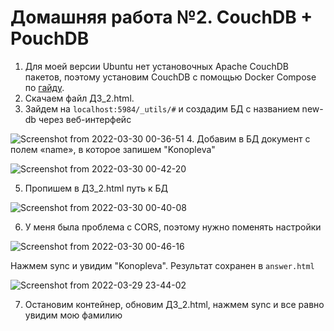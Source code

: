 # Домашняя работа №2. CouchDB + PouchDB

1. Для моей версии Ubuntu нет установочных Apache CouchDB пакетов, поэтому установим CouchDB с помощью Docker Compose по [гайду](https://medevel.com/tutorial-install-couchdb-with-docker/).
2. Скачаем файл ДЗ_2.html.
3. Зайдем на `localhost:5984/_utils/#` и создадим БД с названием new-db через веб-интерфейс

![Screenshot from 2022-03-30 00-36-51](https://user-images.githubusercontent.com/60742399/160711538-4003704f-366b-4315-b25c-aacde788ec01.png)
4. Добавим в БД документ с полем «name», в которое запишем "Konopleva"

![Screenshot from 2022-03-30 00-42-20](https://user-images.githubusercontent.com/60742399/160712207-4435dcf5-7ba1-4531-b443-15db7925d122.png)

5. Пропишем в ДЗ_2.html путь к БД 

![Screenshot from 2022-03-30 00-40-08](https://user-images.githubusercontent.com/60742399/160712011-eb2cb88c-c3b5-4710-82ef-99781950460d.png)

6. У меня была проблема с CORS, поэтому нужно поменять настройки 

![Screenshot from 2022-03-30 00-46-16](https://user-images.githubusercontent.com/60742399/160712684-085bc9b7-18f1-4006-b149-cf873ec59f0f.png)

Нажмем sync и увидим "Konopleva". Результат сохранен в `answer.html`

![Screenshot from 2022-03-29 23-44-02](https://user-images.githubusercontent.com/60742399/160713257-f99257fb-fe42-4937-80e7-0d925e0d2bc2.png)

7. Остановим контейнер, обновим ДЗ_2.html, нажмем sync и все равно увидим мою фамилию
